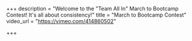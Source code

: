 +++
description = "Welcome to the \"Team All In\" March to Bootcamp Contest!  It's all about consistency!"
title = "March to Bootcamp Contest"
video_url = "https://vimeo.com/414860502"

+++

